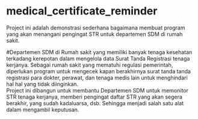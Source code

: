 # medical_certificate_reminder
Project ini adalah demonstrasi sederhana bagaimana membuat program yang akan menangani pengingat STR untuk departemen SDM di rumah sakit.
<p>
#Departemen SDM di Rumah sakit yang memiliki banyak tenaga kesehatan terkadang kerepotan dalam mengelola data Surat Tanda Registrasi tenaga kerjanya.
Sebagai rumah sakit yang mematuhi regulasi pemerintah, diperlukan program untuk mengecek kapan berakhirnya surat tanda tanda registrasi para dokter, perawat, dan tenaga medis lain
untuk menghindari hal hal yang tidak diinginkan.
<br>
Project ini dibangun untuk membantu Departemen SDM untuk memonitor STR tenaga kerjanya, memberi pengingat daftar STR yang akan segera  berakhir, yang sudah kadaluarsa, dsb. Sehingga menjadi salah satu alat dalam mengambil keputusan.
